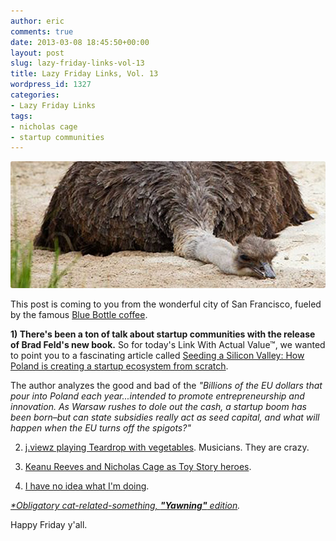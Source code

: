 ```yaml
---
author: eric
comments: true
date: 2013-03-08 18:45:50+00:00
layout: post
slug: lazy-friday-links-vol-13
title: Lazy Friday Links, Vol. 13
wordpress_id: 1327
categories:
- Lazy Friday Links
tags:
- nicholas cage
- startup communities
---
```


<img src="/images/blog/2013/03/lazy-emo.jpg" style="border-radius: 3px;">

This post is coming to you from the wonderful city of San Francisco, fueled by the famous [Blue Bottle coffee](http://www.bluebottlecoffee.com/locations/mint-cafe/). 

<!-- more -->

**1) There's been a ton of talk about startup communities with the release of Brad Feld's new book.** So for today's Link With Actual Value™, we wanted to point you to a fascinating article called [Seeding a Silicon Valley: How Poland is creating a startup ecosystem from scratch](http://qz.com/3396/seeding-a-silicon-valley-how-poland-is-creating-a-startup-ecosystem-from-scratch/). 

The author analyzes the good and bad of the _"Billions of the EU dollars that pour into Poland each year...intended to promote entrepreneurship and innovation. As Warsaw rushes to dole out the cash, a startup boom has been born–but can state subsidies really act as seed capital, and what will happen when the EU turns off the spigots?"_

2) [j.viewz playing Teardrop with vegetables](https://vimeo.com/60554403). Musicians. They are crazy. 

3) [Keanu Reeves and Nicholas Cage as Toy Story heroes](http://i.imgur.com/NCx8rES.png).

4) [I have no idea what I'm doing](https://s3.amazonaws.com/resized-images-new/1EA9BC32-F8D4-4E59-9A22-53B0D9C6FAD2).

_[*Obligatory cat-related-something, **"Yawning"** edition](https://gimmebar-assets.s3.amazonaws.com/5138a51f51ada.gif)._

Happy Friday y'all.
